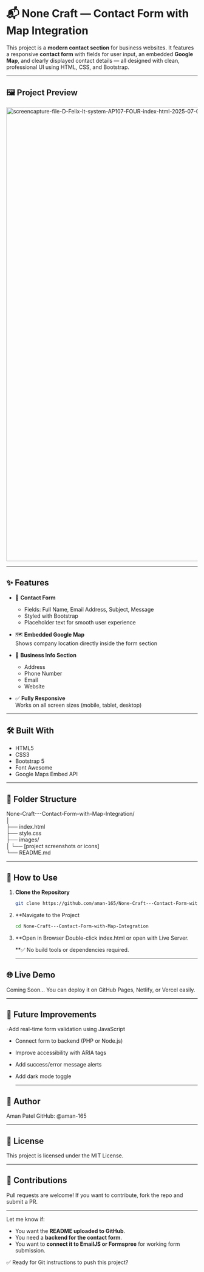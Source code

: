 # 📬 None Craft — Contact Form with Map Integration

This project is a **modern contact section** for business websites. It features a responsive **contact form** with fields for user input, an embedded **Google Map**, and clearly displayed contact details — all designed with clean, professional UI using HTML, CSS, and Bootstrap.

---

## 🖼️ Project Preview

<img width="1920" height="1191" alt="screencapture-file-D-Felix-It-system-AP107-FOUR-index-html-2025-07-07-16_43_47" src="https://github.com/user-attachments/assets/ea0d3fbe-aa64-47b7-9147-cf12d1d01a36" />


---

## ✨ Features

- 📝 **Contact Form**  
  - Fields: Full Name, Email Address, Subject, Message  
  - Styled with Bootstrap  
  - Placeholder text for smooth user experience

- 🗺️ **Embedded Google Map**  
  Shows company location directly inside the form section

- 📍 **Business Info Section**  
  - Address  
  - Phone Number  
  - Email  
  - Website  

- ✅ **Fully Responsive**  
  Works on all screen sizes (mobile, tablet, desktop)

---

## 🛠️ Built With

- HTML5  
- CSS3  
- Bootstrap 5  
- Font Awesome  
- Google Maps Embed API

---

## 📁 Folder Structure

None-Craft---Contact-Form-with-Map-Integration/<br>
│<br>
├── index.html<br>
├── style.css<br>
├── images/<br>
│ └── [project screenshots or icons]<br>
└── README.md


---

## 🚀 How to Use

1. **Clone the Repository**
   ```bash
   git clone https://github.com/aman-165/None-Craft---Contact-Form-with-Map-Integration.git
2. **Navigate to the Project
   ```bash
   cd None-Craft---Contact-Form-with-Map-Integration
3. **Open in Browser
   Double-click index.html or open with Live Server.

   **✅ No build tools or dependencies required.

   ---

 ## 🌐 Live Demo
Coming Soon...
You can deploy it on GitHub Pages, Netlify, or Vercel easily.

---

## 🚧 Future Improvements
-Add real-time form validation using JavaScript

- Connect form to backend (PHP or Node.js)

- Improve accessibility with ARIA tags

- Add success/error message alerts

- Add dark mode toggle

  ---

## 👤 Author
 Aman Patel
 GitHub: @aman-165

 ---

## 📄 License
This project is licensed under the MIT License.

---

## 🙌 Contributions
Pull requests are welcome!
If you want to contribute, fork the repo and submit a PR.

---


Let me know if:
- You want the **README uploaded to GitHub**.
- You need a **backend for the contact form**.
- You want to **connect it to EmailJS or Formspree** for working form submission.

✅ Ready for Git instructions to push this project?


